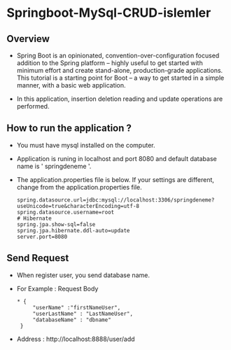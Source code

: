 # Springboot-MySql-CRUD-islemler

<h2>Overview</h2>

 * Spring Boot is an opinionated, convention-over-configuration focused addition to the Spring platform – highly useful to get started with minimum effort and create stand-alone, production-grade applications. This tutorial is a starting point for Boot – a way to get started in a simple manner, with a basic web application.
 
 * In this application, insertion deletion reading and update operations are performed.
 
 <h2>How to run the application ?</h2>
 
 * You must have mysql installed on the computer.
 * Application is runing in localhost and port 8080 and default database name is ' springdeneme '.
 * The application.properties file is below. If your settings are different, change from the application.properties file.
 
       spring.datasource.url=jdbc:mysql://localhost:3306/springdeneme?useUnicode=true&characterEncoding=utf-8
       spring.datasource.username=root
       # Hibernate
       spring.jpa.show-sql=false
       spring.jpa.hibernate.ddl-auto=update
       server.port=8080
       
<h2>Send Request</h2>

* When register user, you send database name.

* For Example : Request Body

      * {
           "userName" :"firstNameUser",
           "userLastName" : "LastNameUser",
           "databaseName" : "dbname"
       }
       
 * Address : http://localhost:8888/user/add
